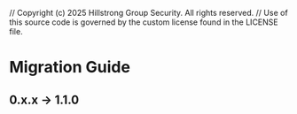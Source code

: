// Copyright (c) 2025 Hillstrong Group Security. All rights reserved.
// Use of this source code is governed by the custom license found in the LICENSE file.

# Migration Guide

## 0.x.x -> 1.1.0
